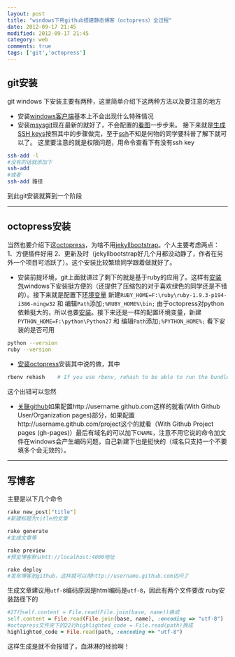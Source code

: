 ```yaml
---
layout: post
title: "windows下用github搭建静态博客（octopress）全过程"
date: 2012-09-17 21:45
modified: 2012-09-17 21:45
category: web
comments: true
tags: ['git','octopress']
---
```


## git安装
git windows 下安装主要有两种，这里简单介绍下这两种方法以及要注意的地方

- 安装[windows客户端](http://github-windows.s3.amazonaws.com/GitHubSetup.exe)基本上不会出现什么特殊情况
- 安装[msysgit](http://code.google.com/p/msysgit/downloads/list)现在最新的就好了，不会配置的[看图](https://help.github.com/articles/set-up-git)一步步来。
接下来就是[生成SSH keys](https://help.github.com/articles/generating-ssh-keys)按照其中的步骤做完，至于[ssh](http://zh.wikipedia.org/wiki/SSH)不知是何物的同学要科普了解下就可以了。
这里要注意的就是权限问题，用命令查看下有没有ssh key

``` bash
ssh-add -l 
#没有的话就添加下
ssh-add 
#或者
ssh-add 路径
```
到此git安装就算到一个阶段

----------

## octopress安装
当然也要介绍下这[octopress](http://octopress.org/)，为啥不用[jekyllbootstrap](http://jekyllbootstrap.com/)。个人主要考虑两点：1、方便插件好用 2、更新及时（jekyllbootstrap好几个月都没动静了，作者在另外一个项目可活跃了）。这个安装比较繁琐同学跟着做就好了。

- 安装前提环境，git上面就讲过了剩下的就是基于ruby的应用了。这样有[安装包](http://rubyinstaller.org/downloads/)windows下安装挺方便的（还提供了压缩包的对于喜欢绿色的同学还是不错的）。接下来就是配置下[环境变量](http://baike.baidu.com/view/95930.htm) 新建`RUBY_HOME=F:\ruby\ruby-1.9.3-p194-i386-mingw32` 和 编辑`Path`添加`;%RUBY_HOME%\bin;` 由于octopress对python依赖挺大的，所以也要[安装](http://www.python.org/ftp/python/2.7.3/python-2.7.3.msi)。接下来还是一样的配置环境变量，新建`PYTHON_HOME=F:\python\Python27` 和 编辑`Path`添加`;%PYTHON_HOME%;`
看下安装的是否可用

``` bash
python --version
ruby --version
```

- [安装octopress](http://octopress.org/docs/setup/)安装其中说的做，其中

``` bash
rbenv rehash    # If you use rbenv, rehash to be able to run the bundle command
```
这个出错可以忽然

- [关联github](http://octopress.org/docs/deploying/github/)如果配置http://username.github.com这样的就看(With Github User/Organization pages)部分，如果配置http://username.github.com/project这个的就看（With Github Project pages (gh-pages)）最后有域名的可以加下`CNAME`，注意不用它说的命令加文件在windows会产生编码问题，自己新建下也是挺快的（域名只支持一个不要填多个会无效的）。

----------

## 写博客
主要是以下几个命令

``` bash
rake new_post["title"]
#新建标题为title的文章

rake generate
#生成文章等

rake preview
#预览博客默认htt://localhost:4000地址

rake deploy
#发布博客到github，这样就可以用http://username.github.com访问了
```

生成文章建议用`utf-8`编码原因是html编码是`utf-8`，因此有两个文件要改
ruby安装路径下的

``` ruby
#27行self.content = File.read(File.join(base, name))换成
self.content = File.read(File.join(base, name), :encoding => "utf-8")
#octopress文件夹下的22行highlighted_code = File.read(path)换成
highlighted_code = File.read(path, :encoding => "utf-8")
```

这样生成是就不会报错了，血淋淋的经验啊！